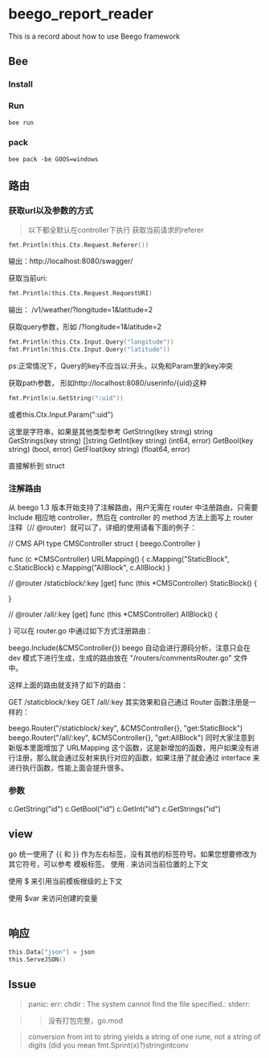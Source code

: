 # beego_report_reader

This is a record about how to use Beego framework
## Bee
### Install

### Run

```
bee run
```

### pack

```
bee pack -be GOOS=windows
```
## 路由

### 获取url以及参数的方式

> 以下都全默认在controller下执行
获取当前请求的referer
```go
fmt.Println(this.Ctx.Request.Referer())
```
输出：http://localhost:8080/swagger/

获取当前uri:

```go
fmt.Println(this.Ctx.Request.RequestURI)
```
输出： /v1/weather/?longitude=1&latitude=2

获取query参数，形如 /?longitude=1&latitude=2

```go
fmt.Println(this.Ctx.Input.Query("longitude"))
fmt.Println(this.Ctx.Input.Query("latitude"))
```
ps:正常情况下，Query的key不应当以:开头，以免和Param里的key冲突

获取path参数， 形如http://localhost:8080/userinfo/{uid}这种
```go
fmt.Println(u.GetString(":uid"))
```
或者this.Ctx.Input.Param(":uid")

这里是字符串，如果是其他类型参考
GetString(key string) string
GetStrings(key string) []string
GetInt(key string) (int64, error)
GetBool(key string) (bool, error)
GetFloat(key string) (float64, error)

直接解析到 struct
### 注解路由

从 beego 1.3 版本开始支持了注解路由，用户无需在 router 中注册路由，只需要 Include 相应地 controller，然后在 controller 的 method 方法上面写上 router 注释（// @router）就可以了，详细的使用请看下面的例子：

// CMS API
type CMSController struct {
    beego.Controller
}

func (c *CMSController) URLMapping() {
    c.Mapping("StaticBlock", c.StaticBlock)
    c.Mapping("AllBlock", c.AllBlock)
}


// @router /staticblock/:key [get]
func (this *CMSController) StaticBlock() {

}

// @router /all/:key [get]
func (this *CMSController) AllBlock() {

}
可以在 router.go 中通过如下方式注册路由：

beego.Include(&CMSController{})
beego 自动会进行源码分析，注意只会在 dev 模式下进行生成，生成的路由放在 "/routers/commentsRouter.go" 文件中。

这样上面的路由就支持了如下的路由：

GET /staticblock/:key
GET /all/:key
其实效果和自己通过 Router 函数注册是一样的：

beego.Router("/staticblock/:key", &CMSController{}, "get:StaticBlock")
beego.Router("/all/:key", &CMSController{}, "get:AllBlock")
同时大家注意到新版本里面增加了 URLMapping 这个函数，这是新增加的函数，用户如果没有进行注册，那么就会通过反射来执行对应的函数，如果注册了就会通过 interface 来进行执行函数，性能上面会提升很多。

### 参数

c.GetString("id")
c.GetBool("id")
c.GetInt("id")
c.GetStrings("id")

## view

go 统一使用了 {{ 和 }} 作为左右标签，没有其他的标签符号。如果您想要修改为其它符号，可以参考 模板标签。
使用 . 来访问当前位置的上下文

使用 $ 来引用当前模板根级的上下文

使用 $var 来访问创建的变量
```tpl

```
## 响应

```go
this.Data["json"] = json
this.ServeJSON()
```

## Issue

> panic: err: chdir : The system cannot find the file specified.: stderr:

>> 没有打包完整，go.mod


> conversion from int to string yields a string of one rune, not a string of digits (did you mean fmt.Sprint(x)?)stringintconv

